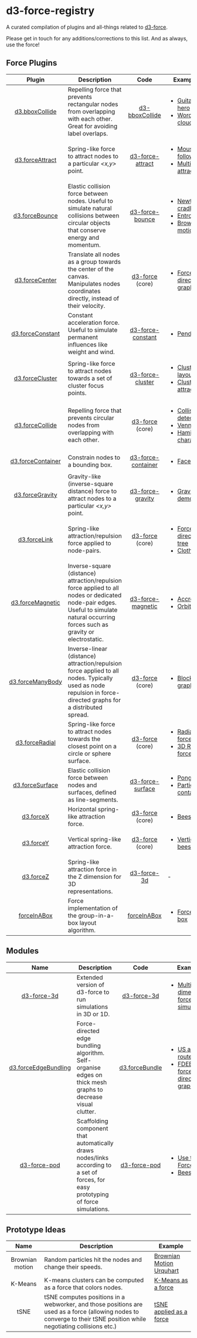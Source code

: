 # d3-force-registry
A curated compilation of plugins and all-things related to [d3-force](https://github.com/d3/d3-force).

Please get in touch for any additions/corrections to this list. And as always, use the force!

## Force Plugins

| Plugin | Description | Code | Examples |
|:---:|---|:---:|---|
| [d3.bboxCollide](https://www.npmjs.com/package/d3-bboxCollide) | Repelling force that prevents rectangular nodes from overlapping with each other. Great for avoiding label overlaps. | [d3-bboxCollide](https://github.com/emeeks/d3-bboxCollide) | <ul><li>[Guitar hero](https://bl.ocks.org/emeeks/b562c2c449ee30ec577f2d8339b2ce1c)</li><li>[Word clouds](https://bl.ocks.org/emeeks/19a1d77fc6ad812faedb648218b7ad60)</li></ul> |
| [d3.forceAttract](https://www.npmjs.com/package/d3-force-attract) | Spring-like force to attract nodes to a particular *<x,y>* point. | [d3-force-attract](https://github.com/ericsoco/d3-force-attract) | <ul><li>[Mouse following](https://bl.ocks.org/ericsoco/7eebab15da4bb1040977da508aebbff6)</li><li>[Multiple attraction](https://bl.ocks.org/ericsoco/6e0573860e7f6655cee885d8b1b84065)</li></ul> |
| [d3.forceBounce](https://www.npmjs.com/package/d3-force-bounce) | Elastic collision force between nodes. Useful to simulate natural collisions between circular objects that conserve energy and momentum. | [d3-force-bounce](https://github.com/vasturiano/d3-force-bounce) | <ul><li>[Newton's cradle](https://bl.ocks.org/vasturiano/0a05e58d5122cde888793c374d587aac)</li><li>[Entropy](https://bl.ocks.org/vasturiano/2992bcb530bc2d64519c5b25201492fd)</li><li>[Brownian motion](https://bl.ocks.org/mikeskaug/27de9c33d44d6b415b2c7b3e7362cde8)</li></ul> |
| [d3.forceCenter](https://github.com/d3/d3-force#centering) | Translate all nodes as a group towards the center of the canvas. Manipulates nodes coordinates directly, instead of their velocity. | [d3-force](https://github.com/d3/d3-force#centering) (core) | <ul><li>[Force-directed graph](https://bl.ocks.org/mbostock/f584aa36df54c451c94a9d0798caed35)</li></ul> |
| [d3.forceConstant](https://www.npmjs.com/package/d3-force-constant) | Constant acceleration force. Useful to simulate permanent influences like weight and wind. | [d3-force-constant](https://github.com/vasturiano/d3-force-constant) | <ul><li>[Pendulum](https://bl.ocks.org/vasturiano/17fd83953443cb6b4b76fecac5779797)</li></ul> |
| [d3.forceCluster](https://www.npmjs.com/package/d3-force-cluster) | Spring-like force to attract nodes towards a set of cluster focus points. | [d3-force-cluster](https://github.com/ericsoco/d3-force-cluster) | <ul><li>[Cluster layout](https://bl.ocks.org/ericsoco/4e1b7b628771ae77753842e6dabfcef3)</li><li>[Clustered attraction](https://bl.ocks.org/ericsoco/d2d49d95d2f75552ac64f0125440b35e)</li></ul> |
| [d3.forceCollide](https://github.com/d3/d3-force#collision) | Repelling force that prevents circular nodes from overlapping with each other. | [d3-force](https://github.com/d3/d3-force#collision) (core) | <ul><li>[Collision detection](https://bl.ocks.org/mbostock/3231298)</li><li>[Venn](https://bl.ocks.org/emeeks/6a77dbcf149b4b9e772b30af71d11b06)</li><li>[Hamilton characters](https://bl.ocks.org/sxywu/570df88e66e420191d33dc5b5650aaf4)</li></ul> |
| [d3.forceContainer](https://www.npmjs.com/package/d3-force-container) | Constrain nodes to a bounding box. | [d3-force-container](https://github.com/1wheel/d3-force-container) | <ul><li>[Faces](https://bl.ocks.org/1wheel/68073eeba4d19c454a8c25fcd6e9e68a)</li></ul> |
| [d3.forceGravity](https://www.npmjs.com/package/d3-force-gravity) | Gravity-like (inverse-square distance) force to attract nodes to a particular *<x,y>* point. | [d3-force-gravity](https://github.com/sohamkamani/d3-force-gravity) | <ul><li>[Gravity demo](http://www.sohamkamani.com/d3-force-gravity__demo/)</li></ul> |
| [d3.forceLink](https://github.com/d3/d3-force#links) | Spring-like attraction/repulsion force applied to node-pairs. | [d3-force](https://github.com/d3/d3-force#links) (core) | <ul><li>[Force-directed tree](https://bl.ocks.org/mbostock/95aa92e2f4e8345aaa55a4a94d41ce37)</li><li>[Cloth](https://bl.ocks.org/mbostock/1b64ec067fcfc51e7471d944f51f1611)</li></ul> |
| [d3.forceMagnetic](https://www.npmjs.com/package/d3-force-magnetic) | Inverse-square (distance) attraction/repulsion force applied to all nodes or dedicated node-pair edges. Useful to simulate natural occurring forces such as gravity or electrostatic. | [d3-force-magnetic](https://github.com/vasturiano/d3-force-magnetic) | <ul><li>[Accretion](https://bl.ocks.org/vasturiano/27fbd16d7e9131fbc8e8e93113f9896c)</li><li>[Orbits](https://bl.ocks.org/vasturiano/2da88fb89cc75d18b20d8a7776fd6860)</li></ul> |
| [d3.forceManyBody](https://github.com/d3/d3-force#many-body) | Inverse-linear (distance) attraction/repulsion force applied to all nodes. Typically used as node repulsion in force-directed graphs for a distributed spread. | [d3-force](https://github.com/d3/d3-force#many-body) (core) | <ul><li>[Blocks graph](http://bl.ocks.org/mbostock/afecf1ce04644ad9036ca146d2084895)</li></ul> |
| [d3.forceRadial](https://github.com/d3/d3-force#forceRadial) | Spring-like force to attract nodes towards the closest point on a circle or sphere surface. | [d3-force](https://github.com/d3/d3-force#forceRadial) (core) | <ul><li>[Radial force](https://bl.ocks.org/mbostock/cd98bf52e9067e26945edd95e8cf6ef9)</li><li>[3D Radial force](https://bl.ocks.org/vasturiano/bcfc5baa9e7998fb97b3091d2499fe16)</li></ul> |
| [d3.forceSurface](https://www.npmjs.com/package/d3-force-surface) | Elastic collision force between nodes and surfaces, defined as line-segments. | [d3-force-surface](https://github.com/vasturiano/d3-force-surface) | <ul><li>[Pong](https://bl.ocks.org/vasturiano/94107e18d438942f92b217809eb3e7ba)</li><li>[Particle container](https://bl.ocks.org/vasturiano/2992bcb530bc2d64519c5b25201492fd)</li></ul> |
| [d3.forceX](https://github.com/d3/d3-force#forceX) | Horizontal spring-like attraction force. | [d3-force](https://github.com/d3/d3-force#forceX) (core) | <ul><li>[Beeswarm](https://bl.ocks.org/mbostock/6526445e2b44303eebf21da3b6627320)</li></ul> |
| [d3.forceY](https://github.com/d3/d3-force#forceY) | Vertical spring-like attraction force. | [d3-force](https://github.com/d3/d3-force#forceY) (core) | <ul><li>[Vertical beeswarm](https://bl.ocks.org/jonsadka/ad1a3698615485a310f9228ed7ea93cd)</li></ul> |
| [d3.forceZ](https://github.com/vasturiano/d3-force-3d#forceZ) | Spring-like attraction force in the Z dimension for 3D representations. | [d3-force-3d](https://github.com/vasturiano/d3-force-3d#forceZ) | - |
| [forceInABox](https://github.com/john-guerra/forceInABox) | Force implementation of the group-in-a-box layout algorithm. | [forceInABox](https://github.com/john-guerra/forceInABox) | <ul><li>[Force in a box](https://bl.ocks.org/john-guerra/830e536314436e2c6396484bcc1e3b3d)</li></ul> |

## Modules

| Name | Description | Code | Example |
|:---:|---|:---:|---|
| [d3-force-3d](https://www.npmjs.com/package/d3-force-3d) | Extended version of d3-force to run simulations in 3D or 1D. | [d3-force-3d](https://github.com/vasturiano/d3-force-3d) | <ul><li>[Multi-dimensional force simulation](https://bl.ocks.org/vasturiano/f59675656258d3f490e9faa40828c0e7)</li></ul> | 
| [d3.forceEdgeBundling](https://github.com/upphiminn/d3.ForceBundle) | Force-directed edge bundling algorithm. Self-organise edges on thick mesh graphs to decrease visual clutter. | [d3.forceBundle](https://github.com/upphiminn/d3.ForceBundle) | <ul><li>[US airline routes](http://bl.ocks.org/upphiminn/6515478)</li><li>[FDEB on force-directed graph](https://bl.ocks.org/vasturiano/7c5f24ef7d4237f7eb33f17e59a6976e)</li></ul> |
| [d3-force-pod](https://www.npmjs.com/package/d3-force-pod) | Scaffolding component that automatically draws nodes/links according to a set of forces, for easy prototyping of force simulations. | [d3-force-pod](https://github.com/vasturiano/d3-force-pod) | <ul><li>[Use the Force](https://bl.ocks.org/vasturiano/75d3c886b80bae378ac0ea689e8e1a37)</li><li>[Beeswarm](https://bl.ocks.org/vasturiano/784cbb2a21fa133a41c83768d2e67f0d)</li></ul> |

## Prototype Ideas

| Name | Description | Example |
|:---:|---|---|
| Brownian motion | Random particles hit the nodes and change their speeds. | [Brownian Motion Urquhart](https://bl.ocks.org/Fil/75f14da692354b49a88b9c015324eaae) | 
| K-Means | K-means clusters can be computed as a force that colors nodes. | [K-Means as a force](https://bl.ocks.org/Fil/ef8e0be0147a69bb1d2adc77c66a80b6) |
| tSNE | tSNE computes positions in a webworker, and those positions are used as a force (allowing nodes to converge to their tSNE position while negotiating collisions etc.) | [tSNE applied as a force](https://bl.ocks.org/Fil/33066cb4f74d35a737355f3b7a2c26b1) |
